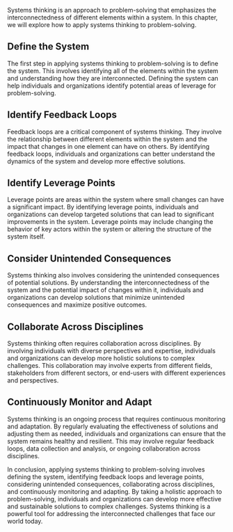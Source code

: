 
Systems thinking is an approach to problem-solving that emphasizes the interconnectedness of different elements within a system. In this chapter, we will explore how to apply systems thinking to problem-solving.

Define the System
-----------------

The first step in applying systems thinking to problem-solving is to define the system. This involves identifying all of the elements within the system and understanding how they are interconnected. Defining the system can help individuals and organizations identify potential areas of leverage for problem-solving.

Identify Feedback Loops
-----------------------

Feedback loops are a critical component of systems thinking. They involve the relationship between different elements within the system and the impact that changes in one element can have on others. By identifying feedback loops, individuals and organizations can better understand the dynamics of the system and develop more effective solutions.

Identify Leverage Points
------------------------

Leverage points are areas within the system where small changes can have a significant impact. By identifying leverage points, individuals and organizations can develop targeted solutions that can lead to significant improvements in the system. Leverage points may include changing the behavior of key actors within the system or altering the structure of the system itself.

Consider Unintended Consequences
--------------------------------

Systems thinking also involves considering the unintended consequences of potential solutions. By understanding the interconnectedness of the system and the potential impact of changes within it, individuals and organizations can develop solutions that minimize unintended consequences and maximize positive outcomes.

Collaborate Across Disciplines
------------------------------

Systems thinking often requires collaboration across disciplines. By involving individuals with diverse perspectives and expertise, individuals and organizations can develop more holistic solutions to complex challenges. This collaboration may involve experts from different fields, stakeholders from different sectors, or end-users with different experiences and perspectives.

Continuously Monitor and Adapt
------------------------------

Systems thinking is an ongoing process that requires continuous monitoring and adaptation. By regularly evaluating the effectiveness of solutions and adjusting them as needed, individuals and organizations can ensure that the system remains healthy and resilient. This may involve regular feedback loops, data collection and analysis, or ongoing collaboration across disciplines.

In conclusion, applying systems thinking to problem-solving involves defining the system, identifying feedback loops and leverage points, considering unintended consequences, collaborating across disciplines, and continuously monitoring and adapting. By taking a holistic approach to problem-solving, individuals and organizations can develop more effective and sustainable solutions to complex challenges. Systems thinking is a powerful tool for addressing the interconnected challenges that face our world today.
